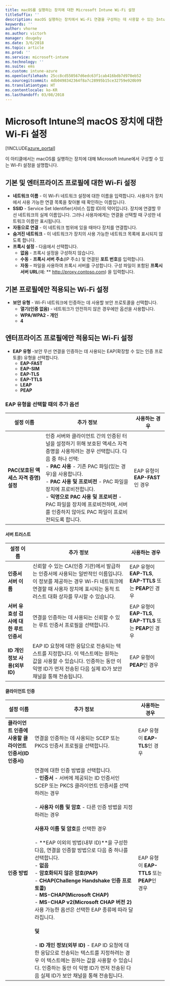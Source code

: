 ```yaml
---
title: macOS를 실행하는 장치에 대한 Microsoft Intune Wi-Fi 설정
titleSuffix: ''
description: macOS 실행하는 장치에서 Wi-Fi 연결을 구성하는 데 사용할 수 있는 Intune 설정을 알아봅니다.
keywords: ''
author: vhorne
ms.author: victorh
manager: dougeby
ms.date: 3/6/2018
ms.topic: article
ms.prod: ''
ms.service: microsoft-intune
ms.technology: ''
ms.suite: ems
ms.custom: intune-azure
ms.openlocfilehash: 25cc8cd550567d6edc63f1cab416bdb7d978eb52
ms.sourcegitcommit: 4db0498342364f8a7c28995b15ce32759e920b99
ms.translationtype: HT
ms.contentlocale: ko-KR
ms.lasthandoff: 03/08/2018
---
```

# <a name="wi-fi-settings-for-macos-devices-in-microsoft-intune"></a>Microsoft Intune의 macOS 장치에 대한 Wi-Fi 설정

[!INCLUDE[azure_portal](./includes/azure_portal.md)]

이 아티클에서는 macOS를 실행하는 장치에 대해 Microsoft Intune에서 구성할 수 있는 Wi-Fi 설정을 설명합니다.

## <a name="wi-fi-settings-for-basic-and-enterprise-profiles"></a>기본 및 엔터프라이즈 프로필에 대한 Wi-Fi 설정

- **네트워크 이름** - 이 Wi-Fi 네트워크 설정에 대한 이름을 입력합니다. 사용자가 장치에서 사용 가능한 연결 목록을 찾아볼 때 확인하는 이름입니다.
- **SSID** - Service Set Identifier(서비스 집합 ID)의 약어입니다. 장치에 연결할 무선 네트워크의 실제 이름입니다. 그러나 사용자에게는 연결을 선택할 때 구성한 네트워크 이름만 표시됩니다.
- **자동으로 연결** - 이 네트워크 범위에 있을 때마다 장치를 연결합니다.
- **숨겨진 네트워크** - 이 네트워크가 장치의 사용 가능한 네트워크 목록에 표시되지 않도록 합니다.
- **프록시 설정** - 다음에서 선택합니다.
    - **없음** - 프록시 설정을 구성하지 않습니다.
    - **수동** - **프록시 서버 주소**(IP 주소) 및 연결된 **포트 번호**를 입력합니다.
    - **자동** – 파일을 사용하여 프록시 서버를 구성합니다. 구성 파일이 포함된 **프록시 서버 URL**(예: ** http://proxy.contoso.com) 을 입력합니다.

## <a name="wi-fi-settings-for-basic-profiles-only"></a>기본 프로필에만 적용되는 Wi-Fi 설정

- **보안 유형** - Wi-Fi 네트워크에 인증하는 데 사용할 보안 프로토콜을 선택합니다.
    - **열기(인증 없음)** - 네트워크가 안전하지 않은 경우에만 옵션을 사용합니다.
    - **WPA/WPA2 - 개인**
    - **4**

## <a name="wi-fi-settings-for-enterprise-profiles-only"></a>엔터프라이즈 프로필에만 적용되는 Wi-Fi 설정

- **EAP 유형** -보안 무선 연결을 인증하는 데 사용되는 EAP(확장할 수 있는 인증 프로토콜) 유형을 선택합니다.
    - **EAP-FAST**
    - **EAP-SIM**
    - **EAP-TLS**
    - **EAP-TTLS**
    - **LEAP**
    - **PEAP**

### <a name="further-options-when-you-choose-an-eap-type"></a>EAP 유형을 선택할 때의 추가 옵션


|설정 이름|추가 정보|사용하는 경우|
|--------------|-------------|----------|
|**PAC(보호된 액세스 자격 증명) 설정**|인증 서버와 클라이언트 간의 인증된 터널을 설정하기 위해 보호된 액세스 자격 증명을 사용하려는 경우 선택합니다. 다음 중 하나 선택:<br>- **PAC 사용** - 기존 PAC 파일(있는 경우)을 사용합니다.<br>- **PAC 사용 및 프로비전** - PAC 파일을 장치에 프로비전합니다.<br>- **익명으로 PAC 사용 및 프로비전** - PAC 파일을 장치에 프로비전하며, 서버를 인증하지 않아도 PAC 파일이 프로비전되도록 합니다.|EAP 유형이 **EAP-FAST**인 경우|

#### <a name="server-trust"></a>서버 트러스트


|설정 이름|추가 정보|사용하는 경우|
|--------------|-------------|----------|
|**인증서 서버 이름**|신뢰할 수 있는 CA(인증 기관)에서 발급하는 인증서에 사용되는 일반적인 이름입니다. 이 정보를 제공하는 경우 Wi-Fi 네트워크에 연결할 때 사용자 장치에 표시되는 동적 트러스트 대화 상자를 무시할 수 있습니다.|EAP 유형이 **EAP-TLS**, **EAP-TTLS** 또는 **PEAP**인 경우|
|**서버 유효성 검사에 대한 루트 인증서**|연결을 인증하는 데 사용되는 신뢰할 수 있는 루트 인증서 프로필을 선택합니다. |EAP 유형이 **EAP-TLS**, **EAP-TTLS** 또는 **PEAP**인 경우|
|**ID 개인 정보 사용(외부 ID)**|EAP ID 요청에 대한 응답으로 전송되는 텍스트를 지정합니다. 이 텍스트에는 원하는 값을 사용할 수 있습니다. 인증하는 동안 이 익명 ID가 먼저 전송된 다음 실제 ID가 보안 채널을 통해 전송됩니다.|EAP 유형이 **PEAP**인 경우|


#### <a name="client-authentication"></a>클라이언트 인증


|설정 이름|추가 정보|사용하는 경우|
|--------------|-------------|----------|
|**클라이언트 인증에 사용할 클라이언트 인증서(ID 인증서)**|연결을 인증하는 데 사용되는 SCEP 또는 PKCS 인증서 프로필을 선택합니다.|EAP 유형이 **EAP-TLS**인 경우|
|**인증 방법**|연결에 대한 인증 방법을 선택합니다.<br>- **인증서** - 서버에 제공되는 ID 인증서인 SCEP 또는 PKCS 클라이언트 인증서를 선택하려는 경우<br><br>- **사용자 이름 및 암호** - 다른 인증 방법을 지정하려는 경우 <br><br>**사용자 이름 및 암호**를 선택한 경우<br><br>-  **EAP 이외의 방법(내부 ID)**을 구성한 다음, 연결을 인증할 방법으로 다음 중 하나를 선택합니다.<br>- **없음**<br>- **암호화되지 않은 암호(PAP)**<br>- **CHAP(Challenge Handshake 인증 프로토콜)**<br>- **MS-CHAP(Microsoft CHAP)**<br>- **MS-CHAP v2(Microsoft CHAP 버전 2)**<br>사용 가능한 옵션은 선택한 EAP 종류에 따라 달라집니다.<br><br>**및**<br><br>- **ID 개인 정보(외부 ID)** - EAP ID 요청에 대한 응답으로 전송되는 텍스트를 지정하려는 경우 이 텍스트에는 원하는 값을 사용할 수 있습니다. 인증하는 동안 이 익명 ID가 먼저 전송된 다음 실제 ID가 보안 채널을 통해 전송됩니다.|EAP 유형이 **EAP-TTLS** 또는 **PEAP**인 경우|
